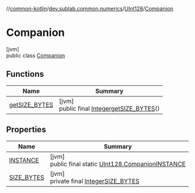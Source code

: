 //[common-kotlin](../../../../index.md)/[dev.sublab.common.numerics](../../index.md)/[UInt128](../index.md)/[Companion](index.md)

# Companion

[jvm]\
public class [Companion](index.md)

## Functions

| Name | Summary |
|---|---|
| [getSIZE_BYTES](get-s-i-z-e_-b-y-t-e-s.md) | [jvm]<br>public final [Integer](https://docs.oracle.com/javase/8/docs/api/java/lang/Integer.html)[getSIZE_BYTES](get-s-i-z-e_-b-y-t-e-s.md)() |

## Properties

| Name | Summary |
|---|---|
| [INSTANCE](index.md#-1065536378%2FProperties%2F-1216412040) | [jvm]<br>public final static [UInt128.Companion](index.md)[INSTANCE](index.md#-1065536378%2FProperties%2F-1216412040) |
| [SIZE_BYTES](index.md#383986190%2FProperties%2F-1216412040) | [jvm]<br>private final [Integer](https://docs.oracle.com/javase/8/docs/api/java/lang/Integer.html)[SIZE_BYTES](index.md#383986190%2FProperties%2F-1216412040) |

